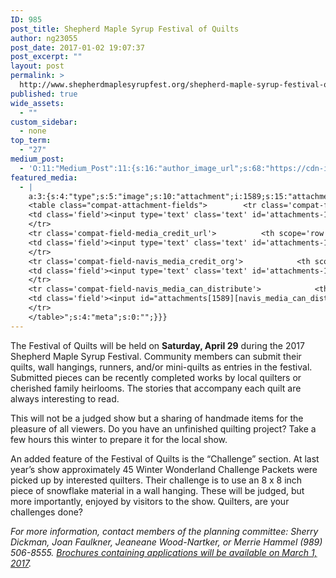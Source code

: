 ```yaml
---
ID: 985
post_title: Shepherd Maple Syrup Festival of Quilts
author: ng23055
post_date: 2017-01-02 19:07:37
post_excerpt: ""
layout: post
permalink: >
  http://www.shepherdmaplesyrupfest.org/shepherd-maple-syrup-festival-of-quilts
published: true
wide_assets:
  - ""
custom_sidebar:
  - none
top_term:
  - "27"
medium_post:
  - 'O:11:"Medium_Post":11:{s:16:"author_image_url";s:68:"https://cdn-images-1.medium.com/fit/c/200/200/0*QRq0o9m-h4b723Zq.jpg";s:10:"author_url";s:28:"https://medium.com/@smsfmich";s:11:"byline_name";N;s:12:"byline_email";N;s:10:"cross_link";s:3:"yes";s:2:"id";s:12:"36759bf3ae5f";s:21:"follower_notification";s:3:"yes";s:7:"license";s:19:"all-rights-reserved";s:14:"publication_id";s:12:"881fb60cdbf3";s:6:"status";s:5:"draft";s:3:"url";s:41:"https://medium.com/@smsfmich/36759bf3ae5f";}'
featured_media:
  - |
    a:3:{s:4:"type";s:5:"image";s:10:"attachment";i:1589;s:15:"attachment_data";a:33:{s:2:"id";i:1589;s:5:"title";s:8:"103_6199";s:8:"filename";s:12:"103_6199.jpg";s:3:"url";s:77:"http://www.shepherdmaplesyrupfest.org/wp-content/uploads/2017/01/103_6199.jpg";s:4:"link";s:86:"http://www.shepherdmaplesyrupfest.org/shepherd-maple-syrup-festival-of-quilts/103_6199";s:3:"alt";s:0:"";s:6:"author";s:1:"1";s:11:"description";s:0:"";s:7:"caption";s:0:"";s:4:"name";s:8:"103_6199";s:6:"status";s:7:"inherit";s:10:"uploadedTo";i:985;s:4:"date";i:1488686218000;s:8:"modified";i:1488686218000;s:9:"menuOrder";i:0;s:4:"mime";s:10:"image/jpeg";s:4:"type";s:5:"image";s:7:"subtype";s:4:"jpeg";s:4:"icon";s:74:"http://www.shepherdmaplesyrupfest.org/wp-includes/images/media/default.png";s:13:"dateFormatted";s:13:"March 5, 2017";s:6:"nonces";a:3:{s:6:"update";s:10:"bf6a3d31da";s:6:"delete";s:10:"9bcaf85392";s:4:"edit";s:10:"a6ac86778c";}s:8:"editLink";s:77:"http://www.shepherdmaplesyrupfest.org/wp-admin/post.php?post=1589&action=edit";s:4:"meta";b:0;s:10:"authorName";s:7:"ng23055";s:14:"uploadedToLink";s:76:"http://www.shepherdmaplesyrupfest.org/wp-admin/post.php?post=985&action=edit";s:15:"uploadedToTitle";s:39:"Shepherd Maple Syrup Festival of Quilts";s:15:"filesizeInBytes";i:1740264;s:21:"filesizeHumanReadable";s:4:"2 MB";s:6:"height";i:2448;s:5:"width";i:3264;s:11:"orientation";s:9:"landscape";s:5:"sizes";a:4:{s:9:"thumbnail";a:4:{s:6:"height";i:140;s:5:"width";i:140;s:3:"url";s:85:"http://www.shepherdmaplesyrupfest.org/wp-content/uploads/2017/01/103_6199-140x140.jpg";s:11:"orientation";s:9:"landscape";}s:6:"medium";a:4:{s:6:"height";i:252;s:5:"width";i:336;s:3:"url";s:85:"http://www.shepherdmaplesyrupfest.org/wp-content/uploads/2017/01/103_6199-336x252.jpg";s:11:"orientation";s:9:"landscape";}s:5:"large";a:4:{s:6:"height";i:578;s:5:"width";i:771;s:3:"url";s:85:"http://www.shepherdmaplesyrupfest.org/wp-content/uploads/2017/01/103_6199-771x578.jpg";s:11:"orientation";s:9:"landscape";}s:4:"full";a:4:{s:3:"url";s:77:"http://www.shepherdmaplesyrupfest.org/wp-content/uploads/2017/01/103_6199.jpg";s:6:"height";i:2448;s:5:"width";i:3264;s:11:"orientation";s:9:"landscape";}}s:6:"compat";a:2:{s:4:"item";s:1723:"<input type="hidden" name="attachments[1589][menu_order]" value="0" /><p class="media-types media-types-required-info">Required fields are marked <span class="required">*</span></p>
    <table class="compat-attachment-fields">		<tr class='compat-field-media_credit'>			<th scope='row' class='label'><label for='attachments-1589-media_credit'><span class='alignleft'>Credit</span><br class='clear' /></label></th>
    <td class='field'><input type='text' class='text' id='attachments-1589-media_credit' name='attachments[1589][media_credit]' value=''  /></td>
    </tr>
    <tr class='compat-field-media_credit_url'>			<th scope='row' class='label'><label for='attachments-1589-media_credit_url'><span class='alignleft'>Credit URL</span><br class='clear' /></label></th>
    <td class='field'><input type='text' class='text' id='attachments-1589-media_credit_url' name='attachments[1589][media_credit_url]' value=''  /></td>
    </tr>
    <tr class='compat-field-navis_media_credit_org'>			<th scope='row' class='label'><label for='attachments-1589-navis_media_credit_org'><span class='alignleft'>Organization</span><br class='clear' /></label></th>
    <td class='field'><input type='text' class='text' id='attachments-1589-navis_media_credit_org' name='attachments[1589][navis_media_credit_org]' value=''  /></td>
    </tr>
    <tr class='compat-field-navis_media_can_distribute'>			<th scope='row' class='label'><label for='attachments-1589-navis_media_can_distribute'><span class='alignleft'>Can<br />distribute?</span><br class='clear' /></label></th>
    <td class='field'><input id="attachments[1589][navis_media_can_distribute]" name="attachments[1589][navis_media_can_distribute]" type="checkbox" value="1"  /></td>
    </tr>
    </table>";s:4:"meta";s:0:"";}}}
---
```

The Festival of Quilts will be held on <strong>Saturday, April 29</strong> during the  2017 Shepherd Maple Syrup Festival. Community members can submit their quilts, wall hangings, runners, and/or mini-quilts as entries in the festival. Submitted pieces can be recently completed works by local quilters or cherished family heirlooms. The stories that accompany each quilt are always interesting to read.
</p>


  This will not be a judged show but a sharing of handmade items for the pleasure of all viewers. Do you have an unfinished quilting project? Take a few hours this winter to prepare it for the local show.



  An added feature of the Festival of Quilts is the “Challenge” section. At last year’s show approximately 45 Winter Wonderland Challenge Packets were picked up by interested quilters. Their challenge is to use an 8 x 8 inch piece of snowflake material in a wall hanging. These will be judged, but more importantly, enjoyed by visitors to the show. Quilters, are your challenges done?


<em>For more information, contact members of the planning committee: Sherry Dickman, Joan Faulkner, Jeaneane Wood-Nartker, or Merrie Hammel (989) 506-8555. <a href="https://drive.google.com/file/d/0BzEgD9KiYchEZ0hkdHZVV3FSdm1NWjZGZFVxaHVpemloQ3Fr/view?usp=sharing">Brochures containing applications will be available on March 1, 2017</a>.</em>